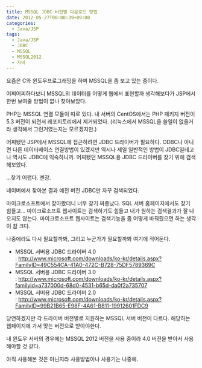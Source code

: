 ```yaml
---
title: MSSQL JDBC 버전별 다운로드 방법
date: 2012-05-27T00:08:39+09:00
categories:
  - Java/JSP
tags:
  - Java/JSP
  - JDBC
  - MSSQL
  - MSSQL2012
  - 자바
---
```

요즘은 C와 윈도우프로그래밍을 하며 MSSQL을 좀 보고 있는 중이다.

어찌어찌하다보니 MSSQL의 데이터를 어떻게 웹에서 표현할까 생각해보다가 JSP에서 한번 보여줄 방법이 없나 찾아보았다.

PHP는 MSSQL 연결 모듈이 따로 있다. 내 서버의 CentOS에서는 PHP 패키지 버전이 5.3 버전이 되면서 레포지토리에서 제거되었다. (리눅스에서 MSSQL을 쓸일이 없을거라 생각해서 그런거였는지는 모르겠지만.)

어찌됐던 JSP에서 MSSQL에 접근하려면 JDBC 드라이버가 필요하다. ODBC나 아니면 다른 데이터베이스 연결방법이 있겠지만 역시나 제일 일반적인 방법이 JDBC일테고 나 역시도 JDBC에 익숙하니까. 어찌됐던 MSSQL용 JDBC 드라이버를 찾기 위해 검색해보았다.

...찾기 어렵다. 젠장.

네이버에서 찾아본 결과 예전 버전 JDBC만 자꾸 검색되었다.

마이크로소프트에서 찾아봤더니 너무 찾기 짜증났다. SQL 서버 홈페이지에서도 찾기 힘들고... 마이크로소프트 웹사이트는 검색하기도 힘들고 내가 원하는 검색결과가 잘 나오지도 않는다. 마이크로소프트 웹사이트는 검색기능을 좀 어떻게 바꿔줬으면 하는 생각이 참 크다.

나중에라도 다시 필요할까봐, 그리고 누군가가 필요할까봐 여기에 적어둔다.

  * MSSQL 서버용 JDBC 드라이버 4.0 : <http://www.microsoft.com/downloads/ko-kr/details.aspx?FamilyID=49C554CA-41A0-472C-B728-75DF5789369C>
  * MSSQL 서버용 JDBC 드라이버 3.0 : <http://www.microsoft.com/downloads/ko-kr/details.aspx?familyid=a737000d-68d0-4531-b65d-da0f2a735707>
  * MSSQL 서버용 JDBC 드라이버 2.0 : <http://www.microsoft.com/downloads/ko-kr/details.aspx?FamilyID=99B21B65-E98F-4A61-B811-19912601FDC9>

당연하겠지만 각 드라이버 버전별로 지원하는 MSSQL 서버 버전이 다르다. 해당하는 웹페이지에 가서 맞는 버전으로 받아야한다.

내 윈도우 서버의 경우에는 MSSQL 2012 버전을 사용 중이라 4.0 버전을 받아서 사용해야할 것 같다.

아직 사용해본 것은 아닌지라 사용방법이나 사용기는 나중에.

